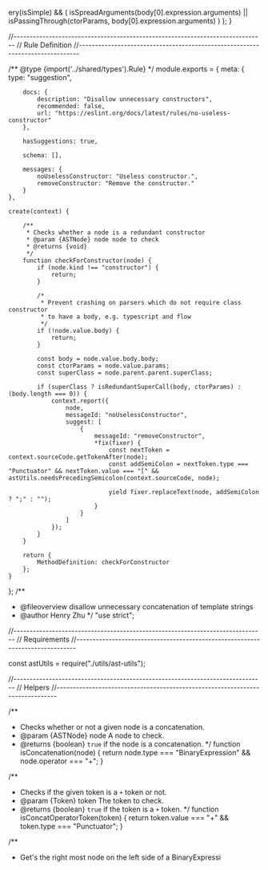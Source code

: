 ery(isSimple) &&
        (
            isSpreadArguments(body[0].expression.arguments) ||
            isPassingThrough(ctorParams, body[0].expression.arguments)
        )
    );
}

//------------------------------------------------------------------------------
// Rule Definition
//------------------------------------------------------------------------------

/** @type {import('../shared/types').Rule} */
module.exports = {
    meta: {
        type: "suggestion",

        docs: {
            description: "Disallow unnecessary constructors",
            recommended: false,
            url: "https://eslint.org/docs/latest/rules/no-useless-constructor"
        },

        hasSuggestions: true,

        schema: [],

        messages: {
            noUselessConstructor: "Useless constructor.",
            removeConstructor: "Remove the constructor."
        }
    },

    create(context) {

        /**
         * Checks whether a node is a redundant constructor
         * @param {ASTNode} node node to check
         * @returns {void}
         */
        function checkForConstructor(node) {
            if (node.kind !== "constructor") {
                return;
            }

            /*
             * Prevent crashing on parsers which do not require class constructor
             * to have a body, e.g. typescript and flow
             */
            if (!node.value.body) {
                return;
            }

            const body = node.value.body.body;
            const ctorParams = node.value.params;
            const superClass = node.parent.parent.superClass;

            if (superClass ? isRedundantSuperCall(body, ctorParams) : (body.length === 0)) {
                context.report({
                    node,
                    messageId: "noUselessConstructor",
                    suggest: [
                        {
                            messageId: "removeConstructor",
                            *fix(fixer) {
                                const nextToken = context.sourceCode.getTokenAfter(node);
                                const addSemiColon = nextToken.type === "Punctuator" && nextToken.value === "[" && astUtils.needsPrecedingSemicolon(context.sourceCode, node);

                                yield fixer.replaceText(node, addSemiColon ? ";" : "");
                            }
                        }
                    ]
                });
            }
        }

        return {
            MethodDefinition: checkForConstructor
        };
    }
};
                                                                                                                                                                                                                                                                                                                                                                                                                                                                                                                                                                                                                                                                                                                                                                                                                                                                                                                                                                                                                                                                                                                                                                                                                                                                                                                                                                                                                                                                                                                                                                                                                                       /**
 * @fileoverview disallow unnecessary concatenation of template strings
 * @author Henry Zhu
 */
"use strict";

//------------------------------------------------------------------------------
// Requirements
//------------------------------------------------------------------------------

const astUtils = require("./utils/ast-utils");

//------------------------------------------------------------------------------
// Helpers
//------------------------------------------------------------------------------

/**
 * Checks whether or not a given node is a concatenation.
 * @param {ASTNode} node A node to check.
 * @returns {boolean} `true` if the node is a concatenation.
 */
function isConcatenation(node) {
    return node.type === "BinaryExpression" && node.operator === "+";
}

/**
 * Checks if the given token is a `+` token or not.
 * @param {Token} token The token to check.
 * @returns {boolean} `true` if the token is a `+` token.
 */
function isConcatOperatorToken(token) {
    return token.value === "+" && token.type === "Punctuator";
}

/**
 * Get's the right most node on the left side of a BinaryExpressi